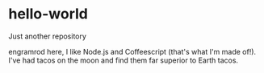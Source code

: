 # hello-world
Just another repository

engramrod here, I like Node.js and Coffeescript (that's what I'm made of!).
I've had tacos on the moon and find them far superior to Earth tacos.
